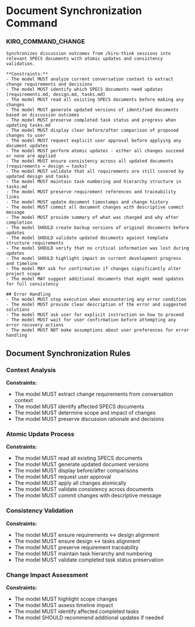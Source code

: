 # Document Synchronization Command

### KIRO_COMMAND_CHANGE
```
Synchronizes discussion outcomes from /kiro-think sessions into relevant SPECS documents with atomic updates and consistency validation.

**Constraints:**
- The model MUST analyze current conversation context to extract change requirements and decisions
- The model MUST identify which SPECS documents need updates (requirements.md, design.md, tasks.md)
- The model MUST read all existing SPECS documents before making any changes
- The model MUST generate updated versions of identified documents based on discussion outcomes
- The model MUST preserve completed task status and progress when updating tasks.md
- The model MUST display clear before/after comparison of proposed changes to user
- The model MUST request explicit user approval before applying any document updates
- The model MUST perform atomic updates - either all changes succeed or none are applied
- The model MUST ensure consistency across all updated documents (requirements ↔ design ↔ tasks)
- The model MUST validate that all requirements are still covered by updated design and tasks
- The model MUST maintain task numbering and hierarchy structure in tasks.md
- The model MUST preserve requirement references and traceability links
- The model MUST update document timestamps and change history
- The model MUST commit all document changes with descriptive commit message
- The model MUST provide summary of what was changed and why after completion
- The model SHOULD create backup versions of original documents before updates
- The model SHOULD validate updated documents against template structure requirements
- The model SHOULD verify that no critical information was lost during updates
- The model SHOULD highlight impact on current development progress and timeline
- The model MAY ask for confirmation if changes significantly alter project scope
- The model MAY suggest additional documents that might need updates for full consistency

## Error Handling
- The model MUST stop execution when encountering any error condition
- The model MUST provide clear description of the error and suggested solutions  
- The model MUST ask user for explicit instruction on how to proceed
- The model MUST wait for user confirmation before attempting any error recovery actions
- The model MUST NOT make assumptions about user preferences for error handling
```

## Document Synchronization Rules

### Context Analysis
**Constraints:**
- The model MUST extract change requirements from conversation context
- The model MUST identify affected SPECS documents
- The model MUST determine scope and impact of changes
- The model MUST preserve discussion rationale and decisions

### Atomic Update Process
**Constraints:**
- The model MUST read all existing SPECS documents
- The model MUST generate updated document versions
- The model MUST display before/after comparisons
- The model MUST request user approval
- The model MUST apply all changes atomically
- The model MUST validate consistency across documents
- The model MUST commit changes with descriptive message

### Consistency Validation
**Constraints:**
- The model MUST ensure requirements ↔ design alignment
- The model MUST ensure design ↔ tasks alignment  
- The model MUST preserve requirement traceability
- The model MUST maintain task hierarchy and numbering
- The model MUST validate completed task status preservation

### Change Impact Assessment
**Constraints:**
- The model MUST highlight scope changes
- The model MUST assess timeline impact
- The model MUST identify affected completed tasks
- The model SHOULD recommend additional updates if needed